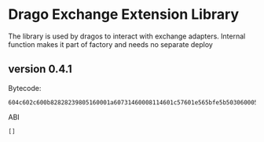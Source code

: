 # Drago Exchange Extension Library

The library is used by dragos to interact with exchange adapters.
Internal function makes it part of factory and needs no separate deploy

## version 0.4.1

Bytecode:
```
604c602c600b82828239805160001a60731460008114601c57601e565bfe5b5030600052607381538281f30073000000000000000000000000000000000000000030146060604052600080fd00a165627a7a72305820d946541799b3aef58574fea3fcbd08e7bf5f7b4a4d582180571d9296c53e60470029

```
ABI
```
[]

```
